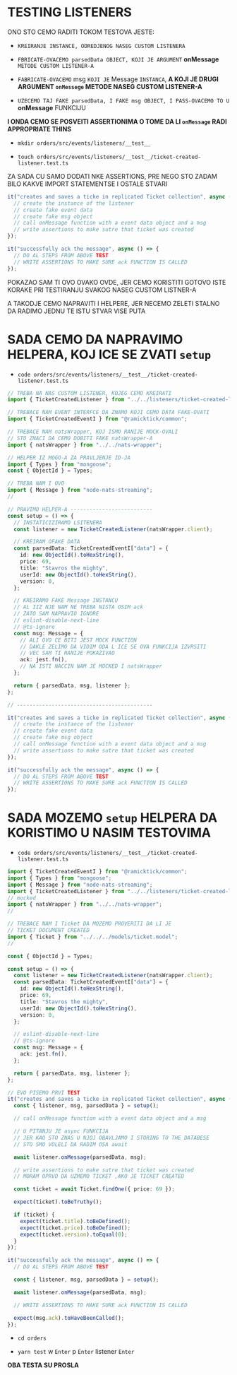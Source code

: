 # TESTING LISTENERS

ONO STO CEMO RADITI TOKOM TESTOVA JESTE:

- `KREIRANJE INSTANCE, ODREDJENOG NASEG CUSTOM LISTENERA`

- `FBRICATE-OVACEMO parsedData OBJECT, KOJI JE ARGUMENT` **onMessage** `METODE CUSTOM LISTENER-A`

- `FABRICATE-OVACEMO` msg `KOJI JE` Message `INSTANCA`, **A KOJI JE DRUGI ARGUMENT `onMessege` METODE NASEG CUSTOM LISTENER-A**

- `UZECEMO TAJ FAKE parsedData, I FAKE msg OBJECT, I PASS-OVACEMO TO U` **onMessage** FUNKCIJU

**I ONDA CEMO SE POSVEITI ASSERTIONIMA O TOME DA LI `onMessage` RADI APPROPRIATE THINS**

- `mkdir orders/src/events/listeners/__test__`

- `touch orders/src/events/listeners/__test__/ticket-created-listener.test.ts`

ZA SADA CU SAMO DODATI NKE ASSERTIONS, PRE NEGO STO ZADAM BILO KAKVE IMPORT STATEMENTSE I OSTALE STVARI

```ts
it("creates and saves a ticke in replicated Ticket collection", async () => {
  // create the instance of the listener
  // create fake event data
  // create fake msg object
  // call onMessage function with a event data object and a msg
  // write assertions to make sutre that ticket was created
});

it("successfully ack the message", async () => {
  // DO AL STEPS FROM ABOVE TEST
  // WRITE ASSERTIONS TO MAKE SURE ack FUNCTION IS CALLED
});

```

POKAZAO SAM TI OVO OVAKO OVDE, JER CEMO KORISTITI GOTOVO ISTE KORAKE PRI TESTIRANJU SVAKOG NASEG CUSTOM LISTNER-A

A TAKODJE CEMO NAPRAVITI I HELPERE, JER NECEMO ZELETI STALNO DA RADIMO JEDNU TE ISTU STVAR VISE PUTA

# SADA CEMO DA NAPRAVIMO HELPERA, KOJ ICE SE ZVATI `setup`

- `code orders/src/events/listeners/__test__/ticket-created-listener.test.ts`

```ts
// TREBA NA NAS CUSTOM LISTENER, KOJEG CEMO KREIRATI
import { TicketCreatedListener } from "../../listeners/ticket-created-listener";

// TREBACE NAM EVENT INTERFCE DA ZNAMO KOJI CEMO DATA FAKE-OVATI
import { TicketCreatedEventI } from "@ramicktick/common";

// TREBACE NAM natsWrapper, KOJ ISMO RANIJE MOCK-OVALI
// STO ZNACI DA CEMO DOBITI FAKE natsWrapper-A
import { natsWrapper } from "../../nats-wrapper";

// HELPER IZ MOGO-A ZA PRAVLJENJE ID-JA
import { Types } from "mongoose";
const { ObjectId } = Types;

// TREBA NAM I OVO
import { Message } from "node-nats-streaming";
//

// PRAVIMO HELPER-A --------------------------
const setup = () => {
  // INSTATICIZIRAMO LSITENERA
  const listener = new TicketCreatedListener(natsWrapper.client);

  // KREIRAM OFAKE DATA
  const parsedData: TicketCreatedEventI["data"] = {
    id: new ObjectId().toHexString(),
    price: 69,
    title: "Stavros the mighty",
    userId: new ObjectId().toHexString(),
    version: 0,
  };

  // KREIRAMO FAKE Message INSTANCU
  // AL IIZ NJE NAM NE TREBA NISTA OSIM ack
  // ZATO SAM NAPRAVIO IGNORE
  // eslint-disable-next-line
  // @ts-ignore
  const msg: Message = {
    // ALI OVO CE BITI JEST MOCK FUNCTION
    // DAKLE ZELIMO DA VIDIM ODA L ICE SE OVA FUNKCIJA IZVRSITI
    // VEC SAM TI RANIJE POKAZIVAO
    ack: jest.fn(),
    // NA ISTI NACCIN NAM JE MOCKED I natsWrapper
  };

  return { parsedData, msg, listener };
};

// -------------------------------------------

it("creates and saves a ticke in replicated Ticket collection", async () => {
  // create the instance of the listener
  // create fake event data
  // create fake msg object
  // call onMessage function with a event data object and a msg
  // write assertions to make sutre that ticket was created
});

it("successfully ack the message", async () => {
  // DO AL STEPS FROM ABOVE TEST
  // WRITE ASSERTIONS TO MAKE SURE ack FUNCTION IS CALLED
});

```

# SADA MOZEMO `setup` HELPERA DA KORISTIMO U NASIM TESTOVIMA

- `code orders/src/events/listeners/__test__/ticket-created-listener.test.ts`

```ts
import { TicketCreatedEventI } from "@ramicktick/common";
import { Types } from "mongoose";
import { Message } from "node-nats-streaming";
import { TicketCreatedListener } from "../../listeners/ticket-created-listener";
// mocked
import { natsWrapper } from "../../nats-wrapper";
//

// TREBACE NAM I Ticket DA MOZEMO PROVERITI DA LI JE
// TICKET DOCUMENT CREATED
import { Ticket } from "../../../models/ticket.model";
//

const { ObjectId } = Types;

const setup = () => {
  const listener = new TicketCreatedListener(natsWrapper.client);
  const parsedData: TicketCreatedEventI["data"] = {
    id: new ObjectId().toHexString(),
    price: 69,
    title: "Stavros the mighty",
    userId: new ObjectId().toHexString(),
    version: 0,
  };

  // eslint-disable-next-line
  // @ts-ignore
  const msg: Message = {
    ack: jest.fn(),
  };

  return { parsedData, msg, listener };
};

// EVO PISEMO PRVI TEST
it("creates and saves a ticke in replicated Ticket collection", async () => {
  const { listener, msg, parsedData } = setup();

  // call onMessage function with a event data object and a msg

  // U PITANJU JE async FUNKCIJA
  // JER KAO STO ZNAS U NJOJ OBAVLJAMO I STORING TO THE DATABESE
  // STO SMO VOLELI DA RADIM OSA await

  await listener.onMessage(parsedData, msg);

  // write assertions to make sutre that ticket was created
  // MORAM OPRVO DA UZMEMO TICKET ,AKO JE TICKET CREATED

  const ticket = await Ticket.findOne({ price: 69 });

  expect(ticket).toBeTruthy();

  if (ticket) {
    expect(ticket.title).toBeDefined();
    expect(ticket.price).toBeDefined();
    expect(ticket.version).toEqual(0);
  }
});

it("successfully ack the message", async () => {
  // DO AL STEPS FROM ABOVE TEST

  const { listener, msg, parsedData } = setup();

  await listener.onMessage(parsedData, msg);

  // WRITE ASSERTIONS TO MAKE SURE ack FUNCTION IS CALLED

  expect(msg.ack).toHaveBeenCalled();
});

```

- `cd orders`

- `yarn test` w `Enter` p `Enter` listener `Enter`

**OBA TESTA SU PROSLA**
